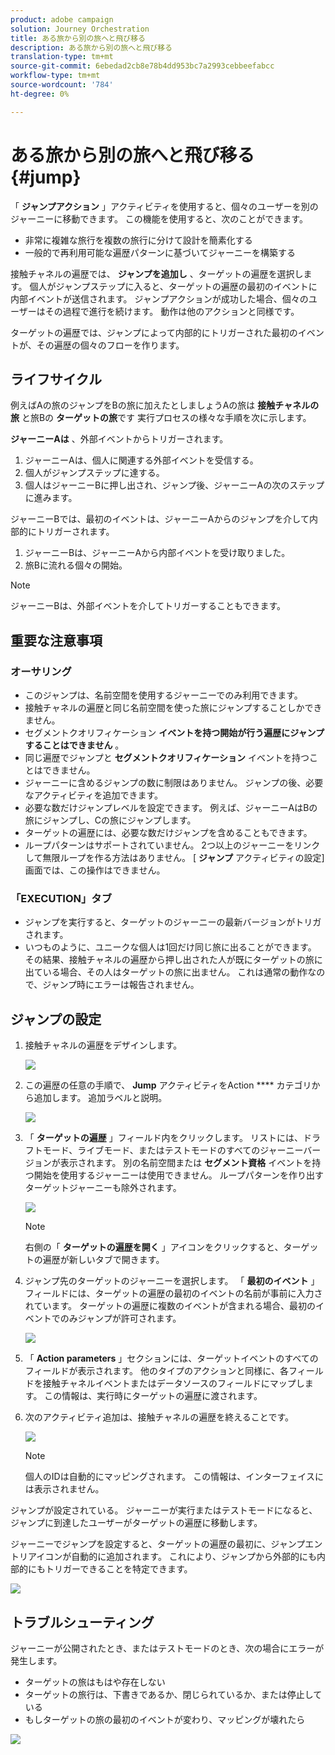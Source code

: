 ```yaml
---
product: adobe campaign
solution: Journey Orchestration
title: ある旅から別の旅へと飛び移る
description: ある旅から別の旅へと飛び移る
translation-type: tm+mt
source-git-commit: 6ebedad2cb8e78b4dd953bc7a2993cebbeefabcc
workflow-type: tm+mt
source-wordcount: '784'
ht-degree: 0%

---
```



# ある旅から別の旅へと飛び移る {#jump}

「 **ジャンプアクション** 」アクティビティを使用すると、個々のユーザーを別のジャーニーに移動できます。 この機能を使用すると、次のことができます。

* 非常に複雑な旅行を複数の旅行に分けて設計を簡素化する
* 一般的で再利用可能な遍歴パターンに基づいてジャーニーを構築する

接触チャネルの遍歴では、 **ジャンプを追加し** 、ターゲットの遍歴を選択します。 個人がジャンプステップに入ると、ターゲットの遍歴の最初のイベントに内部イベントが送信されます。 ジャンプアクションが成功した場合、個々のユーザーはその過程で進行を続けます。 動作は他のアクションと同様です。

ターゲットの遍歴では、ジャンプによって内部的にトリガーされた最初のイベントが、その遍歴の個々のフローを作ります。

## ライフサイクル

例えばAの旅のジャンプをBの旅に加えたとしましょうAの旅は **接触チャネルの旅** と旅Bの **ターゲットの旅**です
実行プロセスの様々な手順を次に示します。

**ジャーニーAは** 、外部イベントからトリガーされます。

1. ジャーニーAは、個人に関連する外部イベントを受信する。
1. 個人がジャンプステップに達する。
1. 個人はジャーニーBに押し出され、ジャンプ後、ジャーニーAの次のステップに進みます。

ジャーニーBでは、最初のイベントは、ジャーニーAからのジャンプを介して内部的にトリガーされます。

1. ジャーニーBは、ジャーニーAから内部イベントを受け取りました。
1. 旅Bに流れる個々の開始。

>[!NOTE]
>
>ジャーニーBは、外部イベントを介してトリガーすることもできます。

## 重要な注意事項

### オーサリング

* このジャンプは、名前空間を使用するジャーニーでのみ利用できます。
* 接触チャネルの遍歴と同じ名前空間を使った旅にジャンプすることしかできません。
* セグメントクオリフィケーション **イベントを持つ開始が行う遍歴にジャンプすることはできません** 。
* 同じ遍歴でジャンプと **セグメントクオリフィケーション** イベントを持つことはできません。
* ジャーニーに含めるジャンプの数に制限はありません。 ジャンプの後、必要なアクティビティを追加できます。
* 必要な数だけジャンプレベルを設定できます。 例えば、ジャーニーAはBの旅にジャンプし、Cの旅にジャンプします。
* ターゲットの遍歴には、必要な数だけジャンプを含めることもできます。
* ループパターンはサポートされていません。 2つ以上のジャーニーをリンクして無限ループを作る方法はありません。 [ **ジャンプ** アクティビティの設定]画面では、この操作はできません。

### 「EXECUTION」タブ

* ジャンプを実行すると、ターゲットのジャーニーの最新バージョンがトリガされます。
* いつものように、ユニークな個人は1回だけ同じ旅に出ることができます。 その結果、接触チャネルの遍歴から押し出された人が既にターゲットの旅に出ている場合、その人はターゲットの旅に出ません。 これは通常の動作なので、ジャンプ時にエラーは報告されません。

## ジャンプの設定

1. 接触チャネルの遍歴をデザインします。

   ![](../assets/jump1.png)

1. この遍歴の任意の手順で、 **Jump** アクティビティをAction **** カテゴリから追加します。 追加ラベルと説明。

   ![](../assets/jump2.png)

1. 「 **ターゲットの遍歴** 」フィールド内をクリックします。
リストには、ドラフトモード、ライブモード、またはテストモードのすべてのジャーニーバージョンが表示されます。 別の名前空間または **セグメント資格** イベントを持つ開始を使用するジャーニーは使用できません。 ループパターンを作り出すターゲットジャーニーも除外されます。

   ![](../assets/jump3.png)

   >[!NOTE]
   >
   >右側の「 **ターゲットの遍歴を開く** 」アイコンをクリックすると、ターゲットの遍歴が新しいタブで開きます。

1. ジャンプ先のターゲットのジャーニーを選択します。
「 **最初のイベント** 」フィールドには、ターゲットの遍歴の最初のイベントの名前が事前に入力されています。 ターゲットの遍歴に複数のイベントが含まれる場合、最初のイベントでのみジャンプが許可されます。

   ![](../assets/jump4.png)

1. 「 **Action parameters** 」セクションには、ターゲットイベントのすべてのフィールドが表示されます。 他のタイプのアクションと同様に、各フィールドを接触チャネルイベントまたはデータソースのフィールドにマップします。 この情報は、実行時にターゲットの遍歴に渡されます。
1. 次のアクティビティ追加は、接触チャネルの遍歴を終えることです。

   ![](../assets/jump5.png)


   >[!NOTE]
   >
   >個人のIDは自動的にマッピングされます。 この情報は、インターフェイスには表示されません。

ジャンプが設定されている。 ジャーニーが実行またはテストモードになると、ジャンプに到達したユーザーがターゲットの遍歴に移動します。

ジャーニーでジャンプを設定すると、ターゲットの遍歴の最初に、ジャンプエントリアイコンが自動的に追加されます。 これにより、ジャンプから外部的にも内部的にもトリガーできることを特定できます。

![](../assets/jump7.png)

## トラブルシューティング

ジャーニーが公開されたとき、またはテストモードのとき、次の場合にエラーが発生します。
* ターゲットの旅はもはや存在しない
* ターゲットの旅行は、下書きであるか、閉じられているか、または停止している
* もしターゲットの旅の最初のイベントが変わり、マッピングが壊れたら

![](../assets/jump6.png)

